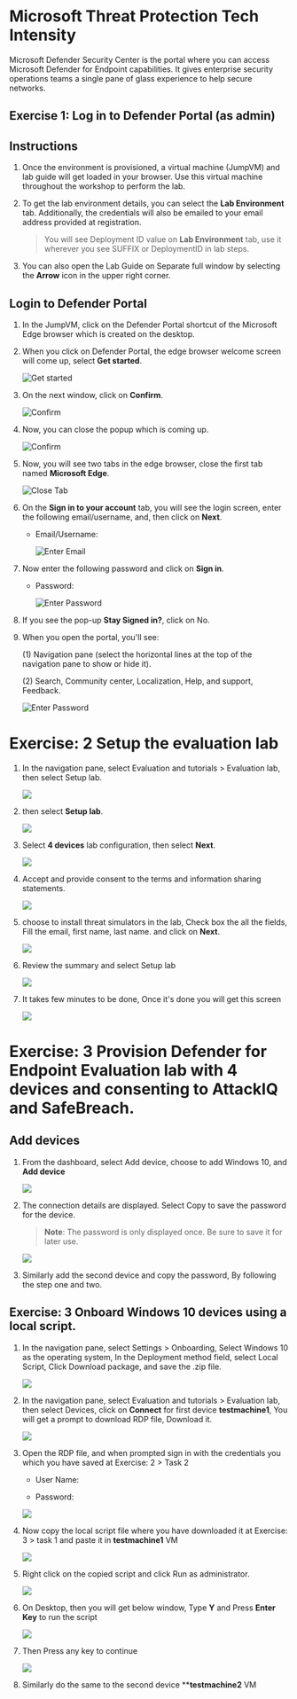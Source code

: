 # Microsoft Threat Protection Tech Intensity

Microsoft Defender Security Center is the portal where you can access Microsoft Defender for Endpoint capabilities. It gives enterprise security operations teams a single pane of glass experience to help secure networks.


## Exercise 1: Log in to Defender Portal (as admin)

 
 

## Instructions 

 
 

1. Once the environment is provisioned, a virtual machine (JumpVM) and lab guide will get loaded in your browser. Use this virtual machine throughout the workshop to perform the lab. 

 
 

2. To get the lab environment details, you can select the **Lab Environment** tab. Additionally, the credentials will also be emailed to your email address provided at registration. 

  

    > You will see Deployment ID value on **Lab Environment** tab, use it wherever you see SUFFIX or DeploymentID in lab steps. 

  

3. You can also open the Lab Guide on Separate full window by selecting the **Arrow** icon in the upper right corner. 

  

## Login to Defender Portal





1. In the JumpVM, click on the Defender Portal shortcut of the Microsoft Edge browser which is created on the desktop. 

    

2. When you click on Defender Portal, the edge browser welcome screen will come up, select **Get started**. 

 
 

   ![](images/edge-get-started-window.png "Get started") 

    

3. On the next window, click on **Confirm**. 

 
 

   ![](./images/edge-confirm.png "Confirm") 

    

4. Now, you can close the popup which is coming up. 

 
 

   ![](images/edge-continue.png "Confirm") 

    

5. Now, you will see two tabs in the edge browser, close the first tab named **Microsoft Edge**. 

 
 

   ![](images/close-tab.png "Close Tab") 

    


6. On the **Sign in to your account** tab, you will see the login screen, enter the following email/username, and, then click on **Next**.  

   * Email/Username: <inject key="AzureAdUserEmail"></inject> 

    

     ![](images/azure-login-enter-email.png "Enter Email") 

      

7. Now enter the following password and click on **Sign in**. 

   * Password: <inject key="AzureAdUserPassword"></inject> 

    

     ![](images/azure-login-enter-password1.png "Enter Password") 

      

8. If you see the pop-up **Stay Signed in?**, click on No.





9. When you open the portal, you'll see:

   (1) Navigation pane (select the horizontal lines at the top of the navigation pane to show or hide it).

   (2) Search, Community center, Localization, Help, and support, Feedback.




     ![](images/defender-dashboard.png "Enter Password")



# Exercise: 2 Setup the evaluation lab


1. In the navigation pane, select Evaluation and tutorials > Evaluation lab, then select Setup lab.






   ![](images/navigateevaluation-lab.png)







2. then select **Setup lab**.





   ![](images/evaluation-lab-setup.png)






3. Select **4 devices** lab configuration, then select **Next**.





   ![](images/lab-creation-page.png)






4. Accept and provide consent to the terms and information sharing statements.




   ![](images/accept.png)




5. choose to install threat simulators in the lab, Check box the all the fields, Fill the email, first name, last name. and click on **Next**.




   ![](images/accept-terms.png)



6. Review the summary and select Setup lab




   ![](images/lab-setup-summary.png)




7. It takes few minutes to be done, Once it's done you will get this screen





   ![](images/setup-done.png)




# Exercise: 3 Provision Defender for Endpoint Evaluation lab with 4 devices and consenting to AttackIQ and SafeBreach.





## Add devices




1. From the dashboard, select Add device, choose to add Windows 10, and **Add device**




   ![](images/add-device.png)




2. The connection details are displayed. Select Copy to save the password for the device.
   
   
   > **Note**: The password is only displayed once. Be sure to save it for later use.




   ![](images/add-machine-eval-lab.png)




3. Similarly add the second device and copy the password, By following the step one and two.




## Exercise: 3 Onboard Windows 10 devices using a local script.




1. In the navigation pane, select Settings > Onboarding, Select Windows 10 as the operating system, In the Deployment method field, select Local Script, Click Download package, and save the .zip file.




   ![](images/onboarding.png)




2. In the navigation pane, select Evaluation and tutorials > Evaluation lab, then select Devices, click on **Connect** for first device **testmachine1**, You will get a prompt to download RDP file, Download it.





   ![](images/rdp-download.png)




3. Open the RDP file, and when prompted sign in with the credentials you which you have saved at Exercise: 2 > Task 2

    - User Name:

    - Password:




   ![](images/rdp-connect.png)




4. Now copy the local script file where you have downloaded it at Exercise: 3 > task 1 and paste it in **testmachine1** VM




   ![](images/script-copy-to-vm.png)





5. Right click on the copied script and click Run as administrator.




   ![](images/right-click-run-script.png)




6. On Desktop, then you will get below window, Type **Y** and Press **Enter Key** to run the script




   ![](images/confirm-it.png)




7. Then Press any key to continue



   ![](images/press-any-key.png)




8. Similarly do the same to the second device ****testmachine2** VM